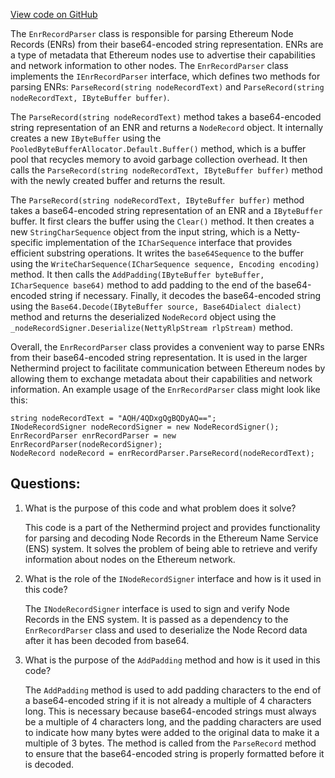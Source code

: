 [View code on GitHub](https://github.com/nethermindeth/nethermind/Nethermind.Network.Dns/EnrRecordParser.cs)

The `EnrRecordParser` class is responsible for parsing Ethereum Node Records (ENRs) from their base64-encoded string representation. ENRs are a type of metadata that Ethereum nodes use to advertise their capabilities and network information to other nodes. The `EnrRecordParser` class implements the `IEnrRecordParser` interface, which defines two methods for parsing ENRs: `ParseRecord(string nodeRecordText)` and `ParseRecord(string nodeRecordText, IByteBuffer buffer)`.

The `ParseRecord(string nodeRecordText)` method takes a base64-encoded string representation of an ENR and returns a `NodeRecord` object. It internally creates a new `IByteBuffer` using the `PooledByteBufferAllocator.Default.Buffer()` method, which is a buffer pool that recycles memory to avoid garbage collection overhead. It then calls the `ParseRecord(string nodeRecordText, IByteBuffer buffer)` method with the newly created buffer and returns the result.

The `ParseRecord(string nodeRecordText, IByteBuffer buffer)` method takes a base64-encoded string representation of an ENR and a `IByteBuffer` buffer. It first clears the buffer using the `Clear()` method. It then creates a new `StringCharSequence` object from the input string, which is a Netty-specific implementation of the `ICharSequence` interface that provides efficient substring operations. It writes the `base64Sequence` to the buffer using the `WriteCharSequence(ICharSequence sequence, Encoding encoding)` method. It then calls the `AddPadding(IByteBuffer byteBuffer, ICharSequence base64)` method to add padding to the end of the base64-encoded string if necessary. Finally, it decodes the base64-encoded string using the `Base64.Decode(IByteBuffer source, Base64Dialect dialect)` method and returns the deserialized `NodeRecord` object using the `_nodeRecordSigner.Deserialize(NettyRlpStream rlpStream)` method.

Overall, the `EnrRecordParser` class provides a convenient way to parse ENRs from their base64-encoded string representation. It is used in the larger Nethermind project to facilitate communication between Ethereum nodes by allowing them to exchange metadata about their capabilities and network information. An example usage of the `EnrRecordParser` class might look like this:

```
string nodeRecordText = "AQH/4QDxgQgBQDyAQ==";
INodeRecordSigner nodeRecordSigner = new NodeRecordSigner();
EnrRecordParser enrRecordParser = new EnrRecordParser(nodeRecordSigner);
NodeRecord nodeRecord = enrRecordParser.ParseRecord(nodeRecordText);
```
## Questions: 
 1. What is the purpose of this code and what problem does it solve?
    
    This code is a part of the Nethermind project and provides functionality for parsing and decoding Node Records in the Ethereum Name Service (ENS) system. It solves the problem of being able to retrieve and verify information about nodes on the Ethereum network.

2. What is the role of the `INodeRecordSigner` interface and how is it used in this code?
    
    The `INodeRecordSigner` interface is used to sign and verify Node Records in the ENS system. It is passed as a dependency to the `EnrRecordParser` class and used to deserialize the Node Record data after it has been decoded from base64.

3. What is the purpose of the `AddPadding` method and how is it used in this code?
    
    The `AddPadding` method is used to add padding characters to the end of a base64-encoded string if it is not already a multiple of 4 characters long. This is necessary because base64-encoded strings must always be a multiple of 4 characters long, and the padding characters are used to indicate how many bytes were added to the original data to make it a multiple of 3 bytes. The method is called from the `ParseRecord` method to ensure that the base64-encoded string is properly formatted before it is decoded.